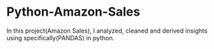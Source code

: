 # Python-Amazon-Sales
In this project(Amazon Sales), I analyzed, cleaned and derived insights using specifically(PANDAS) in python.
